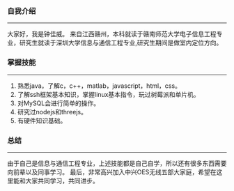 ### 自我介绍
--------------------------
 大家好，我是钟佳威。
 来自江西赣州，本科就读于赣南师范大学电子信息工程专业，研究生就读于深圳大学信息与通信工程专业,研究生期间是做室内定位方向。


### 掌握技能
----------------------------
1. 熟悉java，了解c，c++，matlab，javascript，html，css。
2. 了解ssh框架基本知识，掌握linux基本指令，玩过树莓派和单片机。
3. 对MySQL会进行简单的操作。
4. 研究过nodejs和threejs。
5. 有硬件知识基础。

### 总结
----------------------------
由于自己是信息与通信工程专业，上述技能都是自己自学，所以还有很多东西需要向前辈以及同事学习。
最后，非常高兴加入中兴OES无线五部大家庭，希望在这里能和大家共同学习，共同进步。
